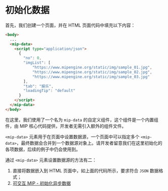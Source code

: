 # 初始化数据
首先，我们创建一个页面，并在 HTML 页面代码中填充以下内容：

```html
<body>
  ...
  <mip-data>
    <script type="application/json">
      {
        "no": 0,
        "imgList": [
            "https://www.mipengine.org/static/img/sample_01.jpg",
            "https://www.mipengine.org/static/img/sample_02.jpg",
            "https://www.mipengine.org/static/img/sample_03.jpg"
        ],
        "tab": "娱乐",
        "loadingTip": "default"
      }
    </script>
  </mip-data>
</body>
```

在这里，我们使用了一个名为 `mip-data` 的自定义组件，这个组件是一个内置组件，由 MIP 核心代码提供，开发者无需引入额外的组件文件。

`<mip-data>` 元素用于在页面中设置数据源，一个页面中可以指定多个 `<mip-data>`，最终数据会合并到一个数据源对象上。请开发者留意我们在这里初始化的各项数据，后续的例子中仍会使用到。

通过 `<mip-data>` 元素设置数据源的方法有二：
1. 直接将数据嵌入到 HTML 页面中，如上面的代码所示，要求符合 `JSON` 数据格式；
2. [可交互 MIP - 初始化异步数据](https://mip-project.github.io/guide/interactive-mip/mip-data.html#%E5%BC%82%E6%AD%A5%E6%95%B0%E6%8D%AE)